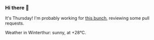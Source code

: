 ### Hi there :wave:

It's Thursday! I'm probably working for [this bunch](https://github.com/kohofinancial), reviewing some pull requests.

Weather in Winterthur: sunny, at +28°C.
